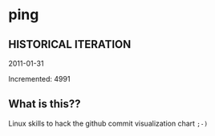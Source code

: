# ping

## HISTORICAL ITERATION
2011-01-31

Incremented: 4991

## What is this?? 
Linux skills to hack the github commit visualization chart `;-)`
